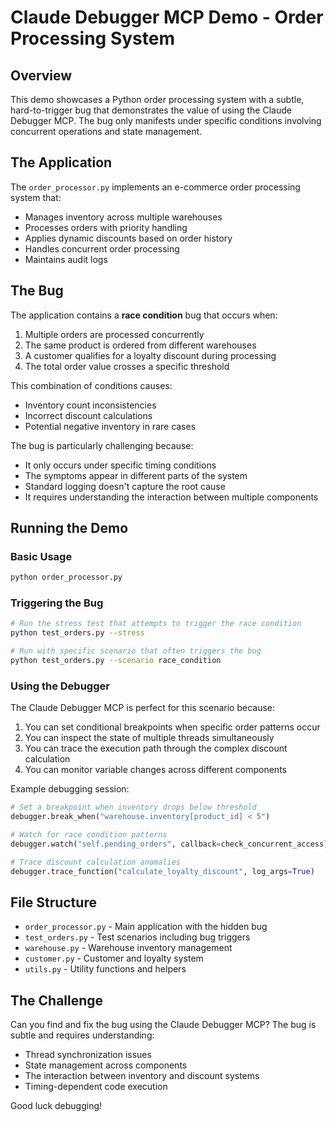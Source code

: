 # Claude Debugger MCP Demo - Order Processing System

## Overview

This demo showcases a Python order processing system with a subtle, hard-to-trigger bug that demonstrates the value of using the Claude Debugger MCP. The bug only manifests under specific conditions involving concurrent operations and state management.

## The Application

The `order_processor.py` implements an e-commerce order processing system that:
- Manages inventory across multiple warehouses
- Processes orders with priority handling
- Applies dynamic discounts based on order history
- Handles concurrent order processing
- Maintains audit logs

## The Bug

The application contains a **race condition** bug that occurs when:
1. Multiple orders are processed concurrently
2. The same product is ordered from different warehouses
3. A customer qualifies for a loyalty discount during processing
4. The total order value crosses a specific threshold

This combination of conditions causes:
- Inventory count inconsistencies
- Incorrect discount calculations
- Potential negative inventory in rare cases

The bug is particularly challenging because:
- It only occurs under specific timing conditions
- The symptoms appear in different parts of the system
- Standard logging doesn't capture the root cause
- It requires understanding the interaction between multiple components

## Running the Demo

### Basic Usage
```bash
python order_processor.py
```

### Triggering the Bug
```bash
# Run the stress test that attempts to trigger the race condition
python test_orders.py --stress

# Run with specific scenario that often triggers the bug
python test_orders.py --scenario race_condition
```

### Using the Debugger

The Claude Debugger MCP is perfect for this scenario because:
1. You can set conditional breakpoints when specific order patterns occur
2. You can inspect the state of multiple threads simultaneously
3. You can trace the execution path through the complex discount calculation
4. You can monitor variable changes across different components

Example debugging session:
```python
# Set a breakpoint when inventory drops below threshold
debugger.break_when("warehouse.inventory[product_id] < 5")

# Watch for race condition patterns
debugger.watch("self.pending_orders", callback=check_concurrent_access)

# Trace discount calculation anomalies
debugger.trace_function("calculate_loyalty_discount", log_args=True)
```

## File Structure

- `order_processor.py` - Main application with the hidden bug
- `test_orders.py` - Test scenarios including bug triggers
- `warehouse.py` - Warehouse inventory management
- `customer.py` - Customer and loyalty system
- `utils.py` - Utility functions and helpers

## The Challenge

Can you find and fix the bug using the Claude Debugger MCP? The bug is subtle and requires understanding:
- Thread synchronization issues
- State management across components
- The interaction between inventory and discount systems
- Timing-dependent code execution

Good luck debugging!